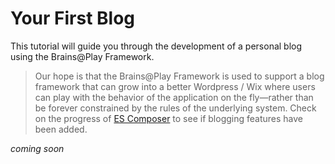 # Your First Blog
This tutorial will guide you through the development of a personal blog using the Brains@Play Framework.

> Our hope is that the Brains@Play Framework is used to support a blog framework that can grow into a better Wordpress / Wix where users can play with the behavior of the application on the fly—rather than be forever constrained by the rules of the underlying system. Check on the progress of [ES Composer](https://github.com/brainsatplay/escompose/blob/main/libraries/escomposer/README.md) to see if blogging features have been added.

*coming soon*